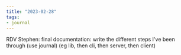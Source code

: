 ```yaml
---
title: "2023-02-28"
tags:
- journal
---
```


RDV Stephen:
final documentation: write the different steps I've been through (use journal) (eg lib, then cli, then server, then client)